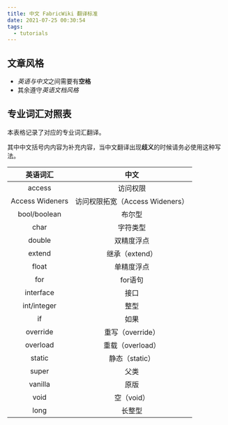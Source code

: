 ```yaml
---
title: 中文 FabricWiki 翻译标准
date: 2021-07-25 00:30:54
tags:
  - tutorials
---
```


## 文章风格

- *英语与中文*之间需要有**空格**
- 其余遵守*英语文档风格*

## 专业词汇对照表

本表格记录了对应的专业词汇翻译。

其中中文括号内内容为补充内容，当中文翻译出现**歧义**的时候请务必使用这种写法。

|    英语词汇     |              中文               |
| :-------------: | :-----------------------------: |
|     access      |            访问权限             |
| Access Wideners | 访问权限拓宽（Access Wideners） |
|  bool/boolean   |             布尔型              |
|      char       |            字符类型             |
|     double      |           双精度浮点            |
|     extend      |         继承（extend）          |
|      float      |           单精度浮点            |
|       for       |             for语句             |
|    interface    |              接口               |
|   int/integer   |              整型               |
|       if        |              如果               |
|    override     |        重写（override）         |
|    overload     |        重载（overload）         |
|     static      |         静态（static）          |
|      super      |              父类               |
|     vanilla     |              原版               |
|      void       |           空（void）            |
|      long       |             长整型              |
